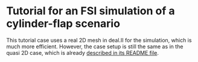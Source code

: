 # Tutorial for an FSI simulation of a cylinder-flap scenario

This tutorial case uses a real 2D mesh in deal.II for the simulation, which is much more efficient. However, the case setup is still the same as in the quasi 2D case, which is already [described in its README file](https://github.com/precice/tutorials/blob/master/FSI/cylinderFlap/OpenFOAM-deal.II/README.md).
